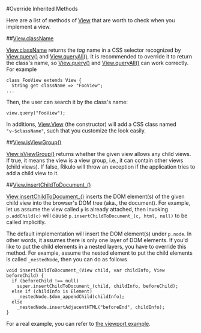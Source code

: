 #Override Inherited Methods

Here are a list of methods of [View](api:view) that are worth to check when you implement a view.

##[View.className](api:view)

[View.className](api:view) returns the *tag* name in a CSS selector recognized by [View.query()](api:view) and [View.queryAll()](api:view). It is recommended to override it to return the class's name, so [View.query()](api:view) and [View.queryAll()](api:view) can work correctly. For example

    class FooView extends View {
      String get className => "FooView";
    ...

Then, the user can search it by the class's name:

    view.query("FooView");

In additions, [View.View](api:view) (the constructor) will add a CSS class named `"v-$className"`, such that you customize the look easily.

##[View.isViewGroup()](api:view)

[View.isViewGroup()](api:view) returns whether the given view allows any child views. If true, it means the view is a view group, i.e., it can contain other views (child views). If false, Rikulo will throw an exception if the application tries to add a child view to it.

##[View.insertChildToDocument_()](api:view)

[View.insertChildToDocument_()](api:view) inserts the DOM element(s) of the given child view into the browser's DOM tree (aka., the document). For example, let us assume the view called `p` is already attached, then invoking `p.addChild(c)` will cause `p.insertChildToDocument_(c, html, null)` to be called implicitly.

The default implementation will insert the DOM element(s) under `p.node`. In other words, it assumes there is only one layer of DOM elements. If you'd like to put the child elements in a nested layers, you have to override this method. For example, assume the nested element to put the child elements is called `_nestedNode`, then you can do as follows

    void insertChildToDocument_(View child, var childInfo, View beforeChild) {
      if (beforeChild !== null)
        super.insertChildToDocument_(child, childInfo, beforeChild);
      else if (childInfo is Element)
        _nestedNode.$dom_appendChild(childInfo);
      else
        _nestedNode.insertAdjacentHTML("beforeEnd", childInfo);
    }

For a real example, you can refer to [the viewport example](https://github.com/rikulo/rikulo/tree/master/example/viewport).
